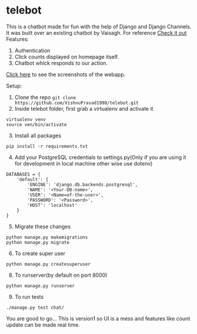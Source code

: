 # telebot
This is a chatbot made for fun with the help of Django and Django Channels. It was built over an existing chatbot by Vaisagh. For reference 
[Check it out](https://github.com/vaisaghvt/django-bot-server-tutorial)
Features:
1. Authentication
2. Click counts displayed on homepage itself.
3. Chatbot whick responds to our action.

[Click here](https://postimg.cc/gallery/mHWDWck) to see the screenshots of the webapp.

Setup:
1. Clone the repo
```git clone https://github.com/VishnuPrasad1998/telebot.git```
2. Inside telebot folder, first grab a virtualenv and activate it
```
virtualenv venv
source ven/bin/activate
```
3. Install all packages
```
pip install -r requirements.txt
```
4. Add your PostgreSQL credentials to settings.py(Only if you are using it for development in local machine other wise use dotenv)
```
DATABASES = {
    'default': {
        'ENGINE': 'django.db.backends.postgresql',
        'NAME': '<Your-DB-name>',
        'USER': '<Name=of-the-user>',
        'PASSWORD': '<Password>',
        'HOST': 'localhost'
    }
}
```
5. Migrate these changes
```
python manage.py makemigrations
python manage.py migrate
```
6. To create super user
```
python manage.py createsuperuser
```
8. To runserver(by default on port 8000)
```
python manage.py runserver
```
9. To run tests
```
./manage.py test chat/
```
You are good to go...
This is version1 so UI is a mess and features like count update can be made real time.
